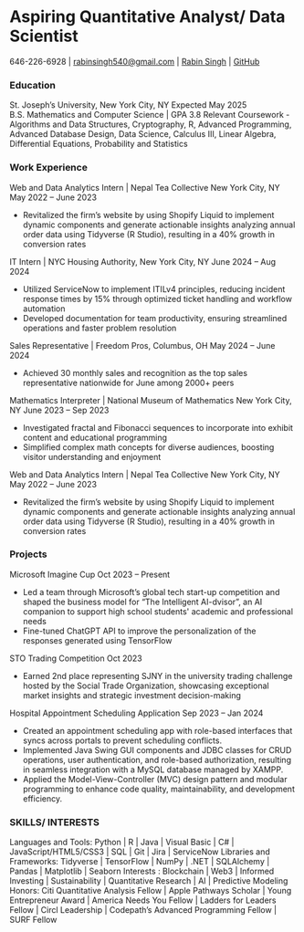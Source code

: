 # Aspiring Quantitative Analyst/ Data Scientist

646-226-6928 | rabinsingh540@gmail.com | [Rabin Singh](linkedin.com/in/rabinsingh143/) | [GitHub](https://github.com/rabinsingh123) 

### Education
St. Joseph’s University, New York City, NY 				                                                                                  Expected May 2025  
B.S. Mathematics and Computer Science | GPA 3.8 
Relevant Coursework  - Algorithms and Data Structures, Cryptography, R, Advanced Programming, Advanced Database Design, Data Science,  Calculus III, Linear Algebra, Differential Equations, Probability and Statistics


### Work Experience
Web and Data Analytics Intern | Nepal Tea Collective New York City, NY                                                           May 2022 – June 2023  
- Revitalized the firm’s website by using Shopify Liquid to implement dynamic components and generate actionable  insights analyzing annual order data using Tidyverse (R Studio), resulting in a 40% growth in conversion rates

IT Intern | NYC Housing Authority, New York City, NY                                                                             June 2024 – Aug 2024
- Utilized ServiceNow to implement ITILv4 principles, reducing incident response times by 15% through optimized  ticket handling and workflow automation  
- Developed documentation for team productivity, ensuring streamlined operations and faster problem resolution 

Sales Representative | Freedom Pros, Columbus, OH                                                                                May 2024 – June 2024 
- Achieved 30 monthly sales and recognition as the top sales representative nationwide for June among 2000+ peers

Mathematics Interpreter | National Museum of Mathematics New York City, NY                                                       June 2023 – Sep 2023 
- Investigated fractal and Fibonacci sequences to incorporate into exhibit content and educational programming 
- Simplified complex math concepts for diverse audiences, boosting visitor understanding and enjoyment

Web and Data Analytics Intern | Nepal Tea Collective New York City, NY                                                           May 2022 – June 2023  
- Revitalized the firm’s website by using Shopify Liquid to implement dynamic components and generate actionable  insights analyzing annual order data using Tidyverse (R Studio), resulting in a 40% growth in conversion rates


### Projects
Microsoft Imagine Cup 									                                                                                                   Oct 2023 – Present 
- Led a team through Microsoft’s global tech start-up competition and shaped the business model for “The Intelligent AI-dvisor”, an AI companion to support high school students' academic and professional needs
- Fine-tuned ChatGPT API to improve the personalization of the responses generated using TensorFlow 

STO Trading Competition 										                                                                                                Oct 2023
- Earned 2nd place representing SJNY in the university trading challenge hosted by the Social Trade  Organization, showcasing exceptional market insights and strategic investment decision-making

Hospital Appointment Scheduling Application                                                                                        Sep 2023 – Jan 2024 
- Created an appointment scheduling app with role-based interfaces that syncs across portals to prevent scheduling conflicts.
- Implemented Java Swing GUI components and JDBC classes for CRUD operations, user authentication, and role-based authorization, resulting in seamless integration with a MySQL database managed by XAMPP.
- Applied the Model-View-Controller (MVC) design pattern and modular programming to enhance code quality, maintainability, and development efficiency.


### SKILLS/ INTERESTS 

Languages and Tools: Python | R | Java | Visual Basic | C# | JavaScript/HTML5/CSS3 | SQL | Git | Jira | ServiceNow Libraries and Frameworks: Tidyverse | TensorFlow | NumPy | .NET | SQLAlchemy | Pandas | Matplotlib | Seaborn Interests : Blockchain | Web3 | Informed Investing | Sustainability | Quantitative Research | AI | Predictive Modeling 
Honors: Citi Quantitative Analysis Fellow | Apple Pathways Scholar | Young Entrepreneur Award |  America Needs You Fellow | Ladders for Leaders Fellow | Circl Leadership | Codepath’s Advanced Programming Fellow | SURF Fellow




